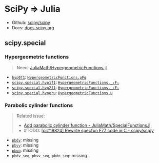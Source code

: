 # SciPy => Julia

- Github: [scipy/scipy](https://github.com/scipy/scipy)
- Docs: [docs.scipy.org](https://docs.scipy.org/doc/scipy/reference/)

## scipy.special

### Hypergeometric functions
> Need: [JuliaMath/HypergeometricFunctions.jl](https://github.com/JuliaMath/HypergeometricFunctions.jl)

- [`hyp0f1`](https://docs.scipy.org/doc/scipy/reference/generated/scipy.special.hyp0f1.html#scipy.special.hyp0f1):
    [`HypergeometricFunctions.pFq`](https://juliamath.github.io/HypergeometricFunctions.jl/stable/)
- [`scipy.special.hyp1f1`](https://docs.scipy.org/doc/scipy/reference/generated/scipy.special.hyp1f1.html#scipy.special.hyp1f1):
    [`HypergeometricFunctions._₁F₁`](https://juliamath.github.io/HypergeometricFunctions.jl/stable/#HypergeometricFunctions._%E2%82%81F%E2%82%81)
- [`scipy.special.hyp2f1`](https://docs.scipy.org/doc/scipy/reference/generated/scipy.special.hyp2f1.html#scipy.special.hyp2f1):
    [`HypergeometricFunctions._₂F₁`](https://juliamath.github.io/HypergeometricFunctions.jl/stable/#HypergeometricFunctions._%E2%82%82F%E2%82%81)
- [`scipy.special.hyperu`](https://docs.scipy.org/doc/scipy/reference/generated/scipy.special.hyperu.html#scipy.special.hyperu):
    [`HypergeometricFunctions.U`](https://juliamath.github.io/HypergeometricFunctions.jl/stable/#HypergeometricFunctions.U)

### Parabolic cylinder functions
> Related issue: 
> - [Add parabolic cylinder function - JuliaMath/SpecialFunctions.jl](https://github.com/JuliaMath/SpecialFunctions.jl/issues/417)
> - #TODO: [[pr#19824] Rewrite specfun F77 code in C - scipy/scipy](https://github.com/scipy/scipy/pull/19824)

- [`pbdv`](https://docs.scipy.org/doc/scipy/reference/generated/scipy.special.pbdv.html#scipy.special.pbdv):
    missing
- [`pbvv`](https://docs.scipy.org/doc/scipy/reference/generated/scipy.special.pbvv.html#scipy.special.pbvv):
    missing
- [`pbwa`](https://docs.scipy.org/doc/scipy/reference/generated/scipy.special.pbwa.html#scipy.special.pbwa):
    missing
- `pbdv_seq`, `pbvv_seq`, `pbdn_seq`: missing
